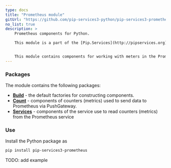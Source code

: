 ```yaml
---
type: docs
title: "Prometheus module"
gitUrl: "https://github.com/pip-services3-python/pip-services3-prometheus-python"
no_list: true
description: > 
    Prometheus components for Python. 

    This module is a part of the [Pip.Services](http://pipservices.org) polyglot microservices toolkit.


    This module contains components for working with meters in the Prometheus service. The PrometheusCounters and PrometheusMetricsService components allow you to work both, in client mode through PushGateway and as a service.
---
```


### Packages

The module contains the following packages:
- [**Build**](build) - the default factories for constructing components.
- [**Count**](count) - components of counters (metrics) used to send data to Prometheus via PushGateway.
- [**Services**](services) - components of the service use to read counters (metrics) from the Prometheus service


### Use

Install the Python package as
```bash
pip install pip-services3-prometheus
```
TODO: add example
